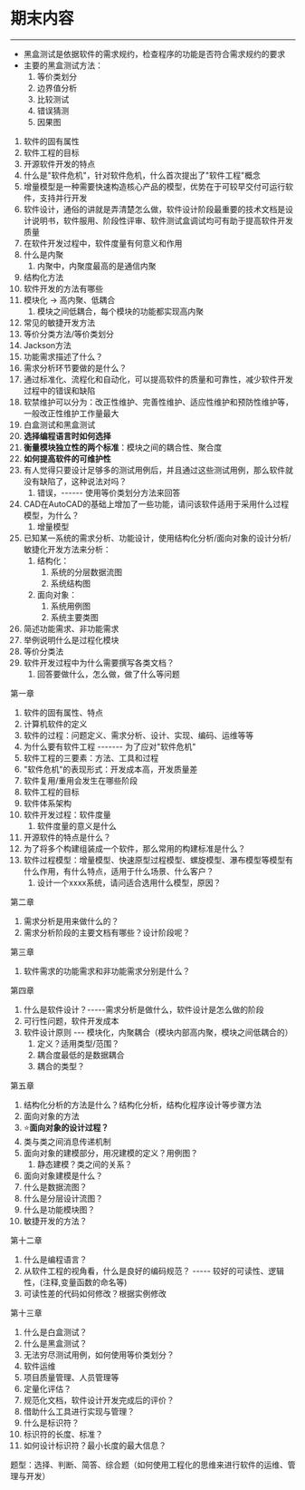 # 期末内容

---

- 黑盒测试是依据软件的需求规约，检查程序的功能是否符合需求规约的要求
- 主要的黑盒测试方法：
	1. 等价类划分
	2. 边界值分析
	3. 比较测试
	4. 错误猜测
	5. 因果图



1. 软件的固有属性
2. 软件工程的目标
3. 开源软件开发的特点
4. 什么是"软件危机"，针对软件危机，什么首次提出了"软件工程"概念
5. 增量模型是一种需要快速构造核心产品的模型，优势在于可较早交付可运行软件，支持并行开发
6. 软件设计，通俗的讲就是弄清楚怎么做，软件设计阶段最重要的技术文档是设计说明书，软件服用、阶段性评审、软件测试盒调试均可有助于提高软件开发质量
7. 在软件开发过程中，软件度量有何意义和作用
8. 什么是内聚
	1. 内聚中，内聚度最高的是通信内聚
9. 结构化方法
10. 软件开发的方法有哪些
11. 模块化 $\rightarrow$ 高内聚、低耦合
	1. 模块之间低耦合，每个模块的功能都实现高内聚
12. 常见的敏捷开发方法
13. 等价分类方法/等价类划分
14. Jackson方法
15. 功能需求描述了什么？
16. 需求分析环节要做的是什么？
17. 通过标准化、流程化和自动化，可以提高软件的质量和可靠性，减少软件开发过程中的错误和缺陷
18. 软禁维护可以分为：改正性维护、完善性维护、适应性维护和预防性维护等，一般改正性维护工作量最大
19. 白盒测试和黑盒测试
20. **选择编程语言时如何选择**
21. **衡量模块独立性的两个标准**：模块之间的耦合性、聚合度
22. **如何提高软件的可维护性**
23. 有人觉得只要设计足够多的测试用例后，并且通过这些测试用例，那么软件就没有缺陷了，这种说法对吗？
	1. 错误，------ 使用等价类划分方法来回答
24. CAD在AutoCAD的基础上增加了一些功能，请问该软件适用于采用什么过程模型，为什么？
	1. 增量模型
25. 已知某一系统的需求分析、功能设计，使用结构化分析/面向对象的设计分析/敏捷化开发方法来分析：
	1. 结构化：
		1. 系统的分层数据流图
		2. 系统结构图
	2. 面向对象：
		1. 系统用例图
		2. 系统主要类图
26. 简述功能需求、非功能需求
27. 举例说明什么是过程化模块
28. 等价分类法
29. 软件开发过程中为什么需要撰写各类文档？
	1. 回答要做什么，怎么做，做了什么等问题

第一章
1. 软件的固有属性、特点
2. 计算机软件的定义
3. 软件的过程：问题定义、需求分析、设计、实现、编码、运维等等
4. 为什么要有软件工程 ------- 为了应对"软件危机"
5. 软件工程的三要素：方法、工具和过程
6. "软件危机"的表现形式：开发成本高，开发质量差
7. 软件复用/重用会发生在哪些阶段
8. 软件工程的目标
9. 软件体系架构
10. 软件开发过程：软件度量
	1. 软件度量的意义是什么
11. 开源软件的特点是什么？
12. 为了将多个构建组装成一个软件，那么常用的构建标准是什么？
13. 软件过程模型：增量模型、快速原型过程模型、螺旋模型、瀑布模型等模型有什么作用，有什么特点，适用于什么场景、什么客户？
	1. 设计一个xxxx系统，请问适合选用什么模型，原因？

第二章
1. 需求分析是用来做什么的？
2. 需求分析阶段的主要文档有哪些？设计阶段呢？

第三章
1. 软件需求的功能需求和非功能需求分别是什么？

第四章
1. 什么是软件设计？-----需求分析是做什么，软件设计是怎么做的阶段
2. 可行性问题，软件开发成本
3. 软件设计原则 --- 模块化，内聚耦合（模块内部高内聚，模块之间低耦合的）
	1. 定义？适用类型/范围？
	2. 耦合度最低的是数据耦合
	3. 耦合的类型？

第五章
1. 结构化分析的方法是什么？结构化分析，结构化程序设计等步骤方法
2. 面向对象的方法
3. ⭐**面向对象的设计过程？**
4. 类与类之间消息传递机制
5. 面向对象的建模部分，用况建模的定义？用例图？
	1. 静态建模？类之间的关系？
6. 面向对象建模是什么？
7. 什么是数据流图？
8. 什么是分层设计流图？
9. 什么是功能模块图？
10. 敏捷开发的方法？

第十二章
1. 什么是编程语言？
2. 从软件工程的视角看，什么是良好的编码规范？ ----- 较好的可读性、逻辑性，(注释,变量函数的命名等)
3. 可读性差的代码如何修改？根据实例修改

第十三章
1. 什么是白盒测试？
2. 什么是黑盒测试？
3. 无法穷尽测试用例，如何使用等价类划分？
4. 软件运维
5. 项目质量管理、人员管理等
6. 定量化评估？
7. 规范化文档，软件设计开发完成后的评价？
8. 借助什么工具进行实现与管理？
9. 什么是标识符？
10. 标识符的长度、标准？
11. 如何设计标识符？最小长度的最大信息？

题型：选择、判断、简答、综合题（如何使用工程化的思维来进行软件的运维、管理与开发）
